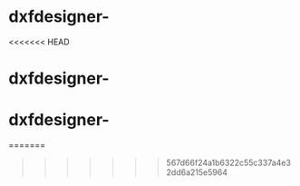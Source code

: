 # dxfdesigner-
<<<<<<< HEAD
# dxfdesigner-
# dxfdesigner-
=======
>>>>>>> 567d66f24a1b6322c55c337a4e32dd6a215e5964
